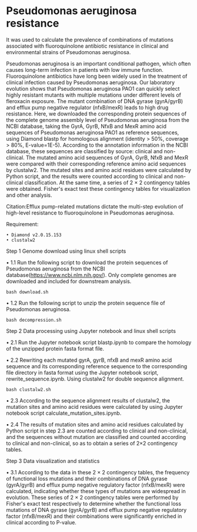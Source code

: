 # Pseudomonas aeruginosa resistance
It was used to calculate the prevalence of combinations of mutations associated with fluoroquinolone antibiotic resistance in clinical and environmental strains of Pseudomonas aeruginosa.

Pseudomonas aeruginosa is an important conditional pathogen, which often causes long-term infection in patients with low immune function. 
Fluoroquinolone antibiotics have long been widely used in the treatment of clinical infection caused by Pseudomonas aeruginosa. 
Our laboratory evolution shows that Pseudomonas aeruginosa PAO1 can quickly select highly resistant mutants with multiple mutations under different levels of fleroxacin exposure. 
The mutant combination of DNA gyrase (gyrA/gyrB) and efflux pump negative regulator (nfxB/mexR) leads to high drug resistance. 
Here, we downloaded the corresponding protein sequences of the complete genome assembly level of Pseudomonas aeruginosa from the NCBI database, taking the GyrA, GyrB, NfxB and MexR amino acid sequences of Pseudomonas aeruginosa PAO1 as reference sequences, using Diamond blastp for homologous alignment (identity > 50%, coverage > 80%, E-value=1E-5). According to the annotation information in the NCBI database, these sequences are classified by source: clinical and non-clinical. 
The mutated amino acid sequences of GyrA, GyrB, NfxB and MexR were compared with their corresponding reference amino acid sequences by clustalw2. The mutated sites and amino acid residues were calculated by Python script, and the results were counted according to clinical and non-clinical classification. At the same time, a series of 2 × 2 contingency tables were obtained. 
Fisher's exact test these contingency tables for visualization and other analysis.

Citation:Efflux pump-related mutations dictate the multi-step evolution of high-level resistance to fluoroquinolone in Pseudomonas aeruginosa.

Requirement:

    • Diamond v2.0.15.153
    • clustalw2 

Step 1 Genome download using linux shell scripts

• 1.1 Run the following script to download the protein sequences of Pseudomonas aeruginosa from the NCBI database(https://www.ncbi.nlm.nih.gov/). Only complete genomes are downloaded and included for downstream analysis.

    bash download.sh

• 1.2 Run the following script to unzip the protein sequence file of Pseudomonas aeruginosa.

    bash decompression.sh

Step 2 Data processing using Jupyter notebook and linux shell scripts

• 2.1 Run the Jupyter notebook script blastp.ipynb to compare the homology of the unzipped protein fasta format file.

• 2.2 Rewriting each mutated gyrA, gyrB, nfxB and mexR amino acid sequence and its corresponding reference sequence to the corresponding file directory in fasta format using the Jupyter notebook script, rewrite_sequence.ipynb. Using clustalw2 for double sequence alignment.

    bash clustalw2.sh

• 2.3 According to the sequence alignment results of clustalw2, the mutation sites and amino acid residues were calculated by using Jupyter notebook script calculate_mutation_sites.ipynb.

• 2.4 The results of mutation sites and amino acid residues calculated by Python script in step 2.3 are counted according to clinical and non-clinical, and the sequences without mutation are classified and counted according to clinical and non-clinical, so as to obtain a series of 2×2 contingency tables.

Step 3 Data visualization and statistics

• 3.1 According to the data in these 2 × 2 contingency tables, the frequency of functional loss mutations and their combinations of DNA gyrase (gyrA/gyrB) and efflux pump negative regulatory factor (nfxB/mexR) were calculated, indicating whether these types of mutations are widespread in evolution. 
These series of 2 × 2 contingency tables were performed by Fisher's exact test respectively to determine whether the functional loss mutations of DNA gyrase (gyrA/gyrB) and efflux pump negative regulatory factor (nfxB/mexR) and their combinations were significantly enriched in clinical according to P-value.

